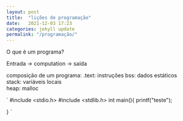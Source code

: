 ```yaml
---
layout: post
title:  "lições de programação"
date:   2021-12-03 17:23
categories: jekyll update
permalink: "/programação/"
---
```


O que é um programa?

Entrada → computation → saída

composição de um programa:
.text: instruções
bss: dados estáticos			
stack: variáveis locais  
heap: malloc

`
#include <stdio.h>
#include <stdlib.h>
int main(){
printf("teste");

}
`